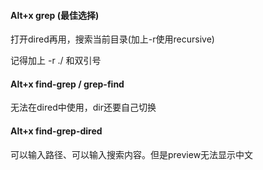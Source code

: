 #### Alt+x grep (最佳选择)
打开dired再用，搜索当前目录(加上-r使用recursive)

记得加上 -r ./ 和双引号

#### Alt+x find-grep / grep-find
无法在dired中使用，dir还要自己切换

#### Alt+x find-grep-dired
可以输入路径、可以输入搜索内容。但是preview无法显示中文